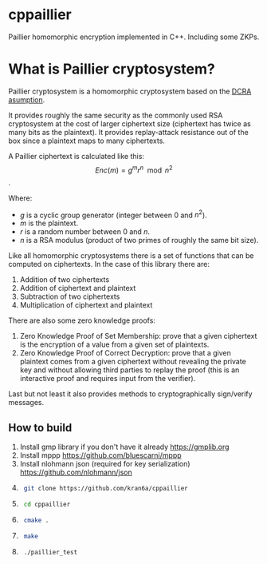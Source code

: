 # cppaillier
Paillier homomorphic encryption implemented in C++. Including some ZKPs.

# What is Paillier cryptosystem?

Paillier cryptosystem is a homomorphic cryptosystem based on the [DCRA asumption](https://en.wikipedia.org/wiki/Decisional_composite_residuosity_assumption).

It provides roughly the same security as the commonly used RSA cryptosystem at the cost of larger ciphertext size (ciphertext has twice as many bits as the plaintext). It provides replay-attack resistance out of the box since a plaintext maps to many ciphertexts.

A Paillier ciphertext is calculated like this: $$Enc(m)=g^mr^n\mod n^2$$.

Where:

* $g$ is a cyclic group generator (integer between $0$ and $n^2$).
* $m​$ is the plaintext.
* $r$ is a random number between $0$ and $n​$.
* $n$ is a RSA modulus (product of two primes of roughly the same bit size).



Like all homomorphic cryptosystems there is a set of functions that can be computed on ciphertexts. In the case of this library there are:

1. Addition of two ciphertexts
2. Addition of ciphertext and plaintext
3. Subtraction of two ciphertexts
4. Multiplication of ciphertext and plaintext



There are also some zero knowledge proofs:

1. Zero Knowledge Proof of Set Membership: prove that a given ciphertext is the encryption of a value from a given set of plaintexts.
2. Zero Knowledge Proof of Correct Decryption: prove that a given plaintext comes from a given ciphertext without revealing the private key and without allowing third parties to replay the proof (this is an interactive proof and requires input from the verifier).



Last but not least it also provides methods to cryptographically sign/verify messages.



## How to build

1. Install gmp library if you don't have it already https://gmplib.org
2. Install mppp https://github.com/bluescarni/mppp
3. Install nlohmann json (required for key serialization) https://github.com/nlohmann/json
4. ```bash
    git clone https://github.com/kran6a/cppaillier
    ```
5. ```bash
    cd cppaillier
    ```
6. ```bash
    cmake .
    ```
7. ```bash
    make
    ```
8. ```bash
    ./paillier_test
    ```
